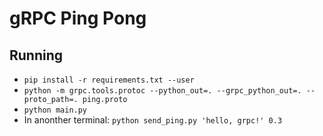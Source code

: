 # gRPC Ping Pong

## Running

- `pip install -r requirements.txt --user`
- `python -m grpc.tools.protoc --python_out=. --grpc_python_out=. --proto_path=. ping.proto`
- `python main.py`
- In anonther terminal: `python send_ping.py 'hello, grpc!' 0.3`
